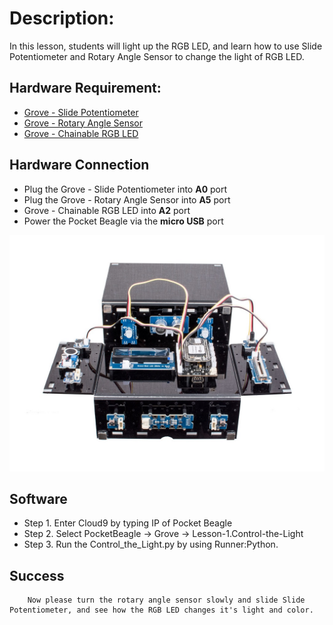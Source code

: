 # Description:

In this lesson, students will light up the RGB LED, and learn how to use Slide Potentiometer and Rotary Angle Sensor to change the light of RGB LED.

## Hardware Requirement:

- [Grove - Slide Potentiometer](https://www.seeedstudio.com/Grove-Slide-Potentiometer.html)
- [Grove - Rotary Angle Sensor](http://wiki.seeedstudio.com/Grove-Rotary_Angle_Sensor/)
- [Grove - Chainable RGB LED](http://wiki.seeedstudio.com/Grove-Chainable_RGB_LED/)


## Hardware Connection
 
- Plug the Grove - Slide Potentiometer into **A0** port
- Plug the Grove - Rotary Angle Sensor into **A5** port
- Grove - Chainable RGB LED into **A2** port
- Power the Pocket Beagle via the **micro USB** port

![](../img/_DAS6312-1.jpg)

## Software

- Step 1. Enter Cloud9 by typing IP of Pocket Beagle
- Step 2. Select PocketBeagle -> Grove -> Lesson-1.Control-the-Light
- Step 3. Run the Control_the_Light.py by using Runner:Python.

## Success
        Now please turn the rotary angle sensor slowly and slide Slide Potentiometer, and see how the RGB LED changes it's light and color.
